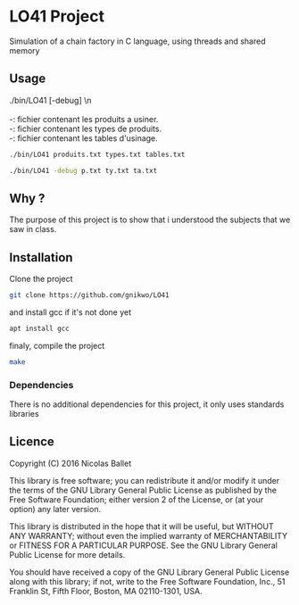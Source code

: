# LO41 Project

Simulation of a chain factory in C language, using threads and shared memory

## Usage

./bin/LO41 [-debug] <produits> <types> <tables>\n\
\
    -<produits>: fichier contenant les produits a usiner.\
    -<types>: fichier contenant les types de produits.\
    -<tables>: fichier contenant les tables d'usinage.
```bash
./bin/LO41 produits.txt types.txt tables.txt

./bin/LO41 -debug p.txt ty.txt ta.txt
```

## Why ?

The purpose of this project is to show that i understood the subjects that we saw in class.

## Installation

Clone the project
```bash
git clone https://github.com/gnikwo/LO41
```

and install gcc if it's not done yet
```bash
apt install gcc
```

finaly, compile the project
```bash
make
```

### Dependencies 

There is no additional dependencies for this project, it only uses standards libraries

## Licence

Copyright (C) 2016 Nicolas Ballet

This library is free software; you can redistribute it and/or
modify it under the terms of the GNU Library General Public
License as published by the Free Software Foundation; either
version 2 of the License, or (at your option) any later version.

This library is distributed in the hope that it will be useful,
but WITHOUT ANY WARRANTY; without even the implied warranty of
MERCHANTABILITY or FITNESS FOR A PARTICULAR PURPOSE.  See the GNU
Library General Public License for more details.

You should have received a copy of the GNU Library General Public
License along with this library; if not, write to the
Free Software Foundation, Inc., 51 Franklin St, Fifth Floor,
Boston, MA  02110-1301, USA.
